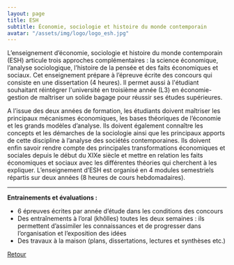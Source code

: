```yaml
---
layout: page
title: ESH
subtitle: Économie, sociologie et histoire du monde contemporain
avatar: "/assets/img/logo/logo_esh.jpg"
---
```


L’enseignement d’économie, sociologie et histoire du monde contemporain (ESH) articule trois approches complémentaires : la science économique, l’analyse sociologique, l’histoire de la pensée et des faits économiques et sociaux. Cet enseignement prépare à l’épreuve écrite des concours qui consiste en une dissertation (4 heures). Il permet aussi à l'étudiant souhaitant réintégrer l'université en troisième année (L3) en économie-gestion de maîtriser un solide bagage pour réussir ses études supérieures.

A l’issue des deux années de formation, les étudiants doivent maîtriser les principaux mécanismes économiques, les bases théoriques de l’économie et les grands modèles d’analyse. Ils doivent également connaître les concepts et les démarches de la sociologie ainsi que les principaux apports de cette discipline à l’analyse des sociétés contemporaines. Ils doivent enfin savoir rendre compte des principales transformations économiques et sociales depuis le début du XIXe siècle et mettre en relation les faits économiques et sociaux avec les différentes théories qui cherchent à les expliquer.
L’enseignement d’ESH est organisé en 4 modules semestriels répartis sur deux années (8 heures de cours hebdomadaires). 

---

**Entrainements et évaluations :**
- 6 épreuves écrites par année d’étude dans les conditions des concours
- Des entraînements à l’oral (khôlles) toutes les deux semaines : ils permettent d’assimiler les connaissances et de progresser dans l’organisation et l’exposition des idées
- Des travaux à la maison (plans, dissertations, lectures et synthèses etc.)

[Retour](/matieres)
